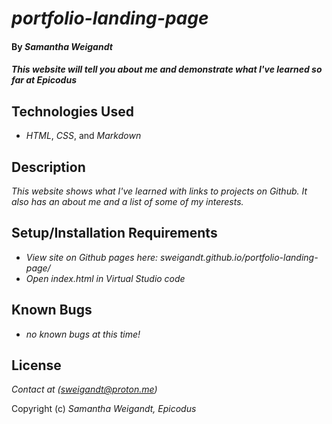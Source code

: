 # _portfolio-landing-page_

#### By _**Samantha Weigandt**_

#### _This website will tell you about me and demonstrate what I've learned so far at Epicodus_

## Technologies Used

* _HTML_, _CSS_, and _Markdown_

## Description

_This website shows what I've learned with links to projects on Github. It also has an about me and a list of some of my interests._

## Setup/Installation Requirements

* _View site on Github pages here: sweigandt.github.io/portfolio-landing-page/_
* _Open index.html in Virtual Studio code_


## Known Bugs

* _no known bugs at this time!_

## License

_Contact at (sweigandt@proton.me)_

Copyright (c) _Samantha Weigandt, Epicodus_
